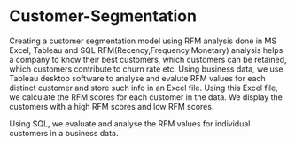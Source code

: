 # Customer-Segmentation
Creating a customer segmentation model using RFM analysis done in MS Excel, Tableau and SQL
RFM(Recency,Frequency,Monetary) analysis helps a company to know their best customers, which customers can be retained, which customers contribute to churn rate etc.
Using business data, we use Tableau desktop software to analyse and evalute RFM values for each distinct customer and store such info in an Excel file.
Using this Excel file, we calculate the RFM scores for each customer in the data.
We display the customers with a high RFM scores and low  RFM scores.

Using SQL, we evaluate and analyse the RFM values for individual customers in a business data.       
